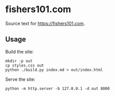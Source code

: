 # fishers101.com

Source text for <https://fishers101.com>.

## Usage

Build the site:

```shell
mkdir -p out
cp styles.css out
python ./build.py index.md > out/index.html
```

Serve the site:

```shell
python -m http.server -b 127.0.0.1 -d out 8000
```
